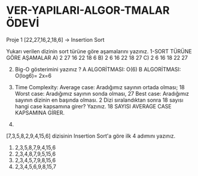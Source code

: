 # VER-YAPILARI-ALGOR-TMALAR ÖDEVİ

Proje 1
[22,27,16,2,18,6] -> Insertion Sort

Yukarı verilen dizinin sort türüne göre aşamalarını yazınız.
 1-SORT TÜRÜNE GÖRE AŞAMALAR
   A) 2 27 16 22 18 6
   B) 2 6 16 22 18 27
   C) 2 6 16 18 22 27
 
2. Big-O gösterimini yazınız ?
  A ALGORİTMASI: O(6)
  B ALGORİTMASI: O(log6)= 2x=6
  
4. Time Complexity:
    Average case: Aradığımız sayının ortada olması; 18
    Worst case: Aradığımız sayının sonda olması, 27
    Best case: Aradığımız sayının dizinin en başında olması. 2
Dizi sıralandıktan sonra 18 sayısı hangi case kapsamına girer? Yazınız.
 18 SAYISI AVERAGE CASE KAPSAMINA GİRER.

5.

[7,3,5,8,2,9,4,15,6] dizisinin Insertion Sort'a göre ilk 4 adımını yazınız.
   1. 2,3,5,8,7,9,4,15,6
   2. 2,3,4,8,7,9,5,15,6
   3. 2,3,4,5,7,9,8,15,6
   4. 2,3,4,5,6,9,8,15,7
   
